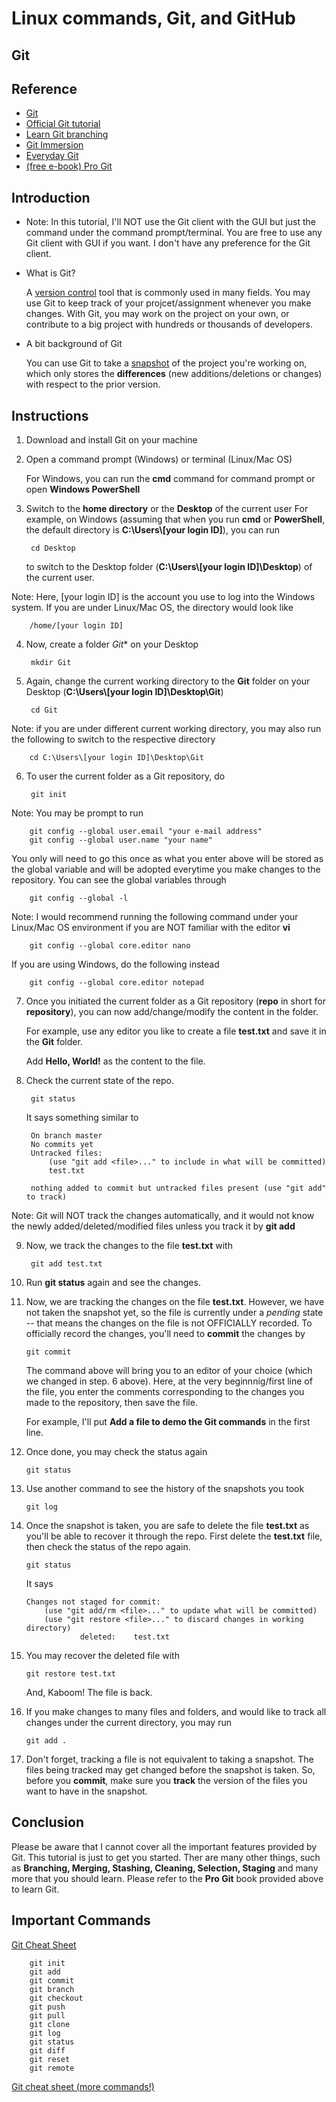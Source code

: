 # Linux commands, Git, and GitHub

## Git

## Reference

* [Git](https://git-scm.com/)
* [Official Git tutorial](https://git-scm.com/docs/gittutorial)
* [Learn Git branching](https://learngitbranching.js.org/)
* [Git Immersion](http://gitimmersion.com/)
* [Everyday Git](https://git-scm.com/docs/giteveryday)
* [(free e-book) Pro Git](https://git-scm.com/book/en/v2)

## Introduction

* Note: In this tutorial, I'll NOT use the Git client with the GUI but just the command under the command prompt/terminal. You are free to use any Git client with GUI if you want. I don't have any preference for the Git client.

* What is Git?

    A [version control](https://git-scm.com/book/en/v2/Getting-Started-About-Version-Control) tool that is commonly used in many fields. You may use Git to keep track of your projcet/assignment whenever you make changes. With Git, you may work on the project on your own, or contribute to a big project with hundreds or thousands of developers.

* A bit background of Git

    You can use Git to take a [snapshot](https://git-scm.com/book/en/v2/Getting-Started-What-is-Git%3F) of the project you're working on, which only stores the **differences** (new additions/deletions or changes) with respect to the prior version.

## Instructions

1. Download and install Git on your machine
2. Open a command prompt (Windows) or terminal (Linux/Mac OS)

    For Windows, you can run the **cmd** command for command prompt or open **Windows PowerShell**

3. Switch to the **home directory** or the **Desktop** of the current user
    For example, on Windows (assuming that when you run **cmd** or **PowerShell**, the default directory is **C:\Users\\[your login ID]**), you can run

        cd Desktop

    to switch to the Desktop folder (**C:\Users\\[your login ID]\Desktop**) of the current user.

Note: Here, [your login ID] is the account you use to log into the Windows system. If you are under Linux/Mac OS, the directory would look like

        /home/[your login ID]

4. Now, create a folder *Git** on your Desktop

        mkdir Git
5. Again, change the current working directory to the **Git** folder on your Desktop (**C:\Users\\[your login ID]\Desktop\Git**)

        cd Git

Note: if you are under different current working directory, you may also run the following to switch to the respective directory

        cd C:\Users\[your login ID]\Desktop\Git
6. To user the current folder as a Git repository, do

        git init
Note: You may be prompt to run

        git config --global user.email "your e-mail address"
        git config --global user.name "your name"

You only will need to go this once as what you enter above will be stored as the global variable and will be adopted everytime you make changes to the repository. You can see the global variables through

        git config --global -l

Note: I would recommend running the following command under your Linux/Mac OS environment if you are NOT familiar with the editor **vi**

        git config --global core.editor nano

If you are using Windows, do the following instead

        git config --global core.editor notepad

7. Once you initiated the current folder as a Git repository (**repo** in short for **repository**), you can now add/change/modify the content in the folder. 
   
    For example, use any editor you like to create a file **test.txt** and save it in the **Git** folder.

    Add **Hello, World!** as the content to the file.

8. Check the current state of the repo.

        git status

    It says something similar to 

        On branch master
        No commits yet
        Untracked files:
            (use "git add <file>..." to include in what will be committed)
            test.txt

        nothing added to commit but untracked files present (use "git add" to track)

Note: Git will NOT track the changes automatically, and it would not know the newly added/deleted/modified files unless you track it by **git add**

9. Now, we track the changes to the file **test.txt** with

        git add test.txt

10. Run **git status** again and see the changes.
11. Now, we are tracking the changes on the file **test.txt**. However, we have not taken the snapshot yet, so the file is currently under a *pending* state -- that means the changes on the file is not OFFICIALLY recorded. To officially record the changes, you'll need to **commit** the changes by 

        git commit

    The command above will bring you to an editor of your choice (which we changed in step. 6 above). Here, at the very beginnnig/first line of the file, you enter the comments corresponding to the changes you made to the repository, then save the file. 
    
    For example, I'll put **Add a file to demo the Git commands** in the first line.

12. Once done, you may check the status again

        git status


13. Use another command to see the history of the snapshots you took

        git log

14. Once the snapshot is taken, you are safe to delete the file **test.txt** as you'll be able to recover it through the repo. First delete the **test.txt** file, then check the status of the repo again.

        git status

    It says

        Changes not staged for commit:
            (use "git add/rm <file>..." to update what will be committed)
            (use "git restore <file>..." to discard changes in working directory)
                    deleted:    test.txt

15. You may recover the deleted file with

        git restore test.txt

    And, Kaboom! The file is back.

16. If you make changes to many files and folders, and would like to track all changes under the current directory, you may run

        git add .

17. Don't forget, tracking a file is not equivalent to taking a snapshot. The files being tracked may get changed before the snapshot is taken. So, before you **commit**, make sure you **track** the version of the files you want to have in the snapshot.

## Conclusion

Please be aware that I cannot cover all the important features provided by Git. This tutorial is just to get you started. Ther are many other things, such as **Branching, Merging, Stashing, Cleaning, Selection, Staging** and many more that you should learn. Please refer to the **Pro Git** book provided above to learn Git. 

## Important Commands

[Git Cheat Sheet](https://github.github.com/training-kit/downloads/github-git-cheat-sheet.pdf)

        git init
        git add
        git commit
        git branch
        git checkout
        git push
        git pull
        git clone
        git log
        git status
        git diff
        git reset
        git remote

[Git cheat sheet (more commands!)](https://www.atlassian.com/git/tutorials/atlassian-git-cheatsheet)